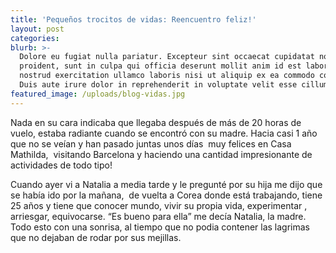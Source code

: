 ```yaml
---
title: 'Pequeños trocitos de vidas: Reencuentro feliz!'
layout: post
categories:
blurb: >-
  Dolore eu fugiat nulla pariatur. Excepteur sint occaecat cupidatat non
  proident, sunt in culpa qui officia deserunt mollit anim id est laborum. Quis
  nostrud exercitation ullamco laboris nisi ut aliquip ex ea commodo consequat.
  Duis aute irure dolor in reprehenderit in voluptate velit esse cillum.
featured_image: /uploads/blog-vidas.jpg
---
```


Nada en su cara indicaba que llegaba despu&eacute;s de m&aacute;s de 20 horas de vuelo, estaba radiante cuando se encontr&oacute; con su madre. Hacia casi 1 a&ntilde;o que no se ve&iacute;an y han pasado juntas unos d&iacute;as &nbsp;muy felices en Casa Mathilda, &nbsp;visitando Barcelona y haciendo una cantidad impresionante de actividades de todo tipo!

Cuando ayer vi a Natalia a media tarde y le pregunt&eacute; por su hija me dijo que se hab&iacute;a ido por la ma&ntilde;ana, &nbsp;de vuelta a Corea donde est&aacute; trabajando, tiene 25 a&ntilde;os y tiene que conocer mundo, vivir su propia vida, experimentar , arriesgar, equivocarse. “Es bueno para ella” me dec&iacute;a Natalia, la madre. Todo esto con una sonrisa, al tiempo que no podia contener las lagrimas que no dejaban de rodar por sus mejillas.